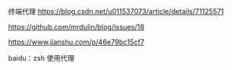 终端代理
https://blog.csdn.net/u011537073/article/details/71125571

https://github.com/mrdulin/blog/issues/18

https://www.jianshu.com/p/46e79bc15cf7

baidu：zsh 使用代理


